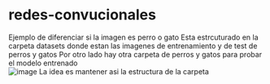 # redes-convucionales
Ejemplo de diferenciar si la imagen es perro o gato
Esta estrcuturado en la carpeta datasets donde estan las imagenes de entrenamiento y de test de perros y gatos
Por otro lado hay otra carpeta de perros y gatos para probar el modelo entrenado <br>
![image](https://user-images.githubusercontent.com/77553413/187042909-f8885f0c-d8c8-4d03-bb10-070dc593ef59.png)
La idea es mantener asi la estructura de la carpeta
